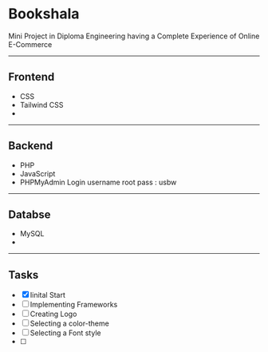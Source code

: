 # Bookshala
Mini Project in Diploma Engineering having a Complete Experience of Online E-Commerce  

---
## Frontend
- CSS
- Tailwind CSS
-

---
## Backend
- PHP
- JavaScript
- PHPMyAdmin 
    Login username root pass : usbw

---
## Databse
- MySQL
-

---

## Tasks

 -[x] Iinital Start
 -[ ] Implementing Frameworks
 -[ ] Creating Logo
 -[ ] Selecting a color-theme
 -[ ] Selecting a Font style
 -[ ]



